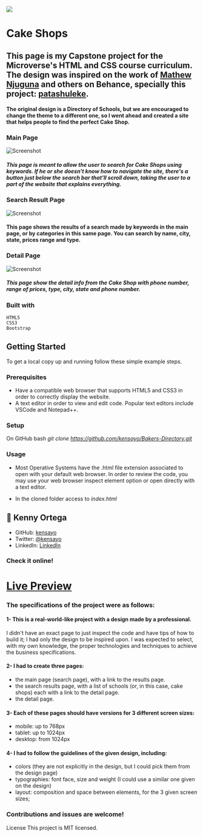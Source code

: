![](https://img.shields.io/badge/Microverse-blueviolet)

# Cake Shops

 ## This page is my Capstone project for the Microverse's HTML and CSS course curriculum. The design was inspired on the work of [Mathew Njuguna](https://www.behance.net/mathewnjuguna) and others on Behance, specially this project: [patashuleke](https://www.behance.net/gallery/25563385/PatashuleKE).

#### The original design is a Directory of Schools, but we are encouraged to change the theme to a different one, so I went ahead and created a site that helps people to find the perfect Cake Shop.

### Main Page

![Screenshot](./screenshots/main.png)

##### This page is meant to allow the user to search for Cake Shops using keywords. If he or she doesn't know how to navigate the site, there's a button just below the search bar that'll scroll down, taking the user to a part of the website that explains everything.

### Search Result Page
![Screenshot](./screenshots/search.png)

#### This page shows the results of a search made by keywords in the main page, or by categories in this same page. You can search by name, city, state, prices range and type.

### Detail Page
![Screenshot](./screenshots/results.png)

##### This page show the detail info from the Cake Shop with phone number, range of prices, type, city, state and phone number.

### Built with
    HTML5
    CSS3
    Bootstrap

## Getting Started

To get a local copy up and running follow these simple example steps.

### Prerequisites

- Have a compatible web browser that supports HTML5 and CSS3 in order to correctly display the website.
- A text editor in order to view and edit code. Popular text editors include VSCode and Notepad++.

### Setup

On GitHub bash 
    _git clone https://github.com/kensayo/Bakers-Directory.git_

### Usage

- Most Operative Systems have the .html file extension associated to open with your default web browser. In order to review the code, you may use your web browser inspect element option or open directly with a text editor.

- In the cloned folder access to
    _index.html_


## 👤 Kenny Ortega

- GitHub: [kensayo](https://github.com/kensayo)
- Twitter: [@kensayo](https://twitter.com/kensayo)
- LinkedIn: [LinkedIn](https://www.linkedin.com/in/kennyortega/)

### Check it online!

 # [Live Preview](https://kensayo.github.io/Bakers-Directory/)

### The specifications of the project were as follows:

#### 1- This is a real-world-like project with a design made by a professional. 
I didn't have an exact page to just inspect the code and have tips of how to build it; I had only the design to be inspired upon. I was expected to select, with my own knowledge, the proper technologies and techniques to achieve the business specifications.

#### 2- I had to create three pages: 
- the main page (search page), with a link to the results page.
- the search results page, with a list of schools (or, in this case, cake shops) each with a link to the detail page.
- the detail page.

#### 3- Each of these pages should have versions for 3 different screen sizes: 

- mobile: up to 768px
- tablet: up to 1024px
- desktop: from 1024px

#### 4- I had to follow the guidelines of the given design, including:

- colors (they are not explicitly in the design, but I could pick them from the design page)
- typographies: font face, size and weight (I could use a similar one given on the design)
- layout: composition and space between elements, for the 3 given screen sizes;


### Contributions and issues are welcome!

License
This project is MIT licensed.
